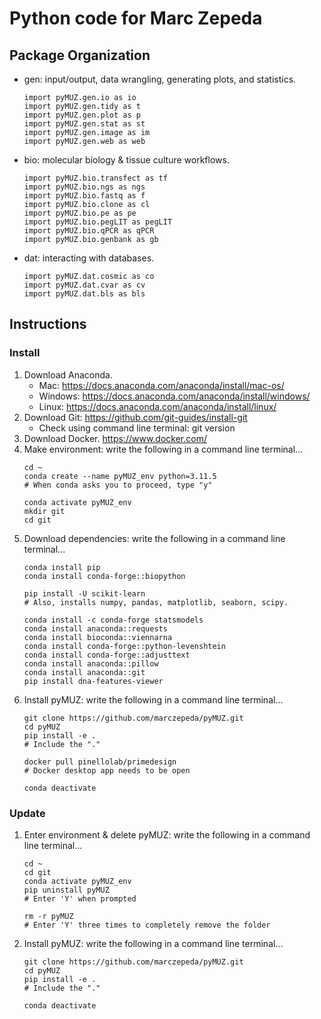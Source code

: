 # Python code for Marc Zepeda
## Package Organization
- gen: input/output, data wrangling, generating plots, and statistics.
    ```shell
    import pyMUZ.gen.io as io
    import pyMUZ.gen.tidy as t
    import pyMUZ.gen.plot as p
    import pyMUZ.gen.stat as st
    import pyMUZ.gen.image as im
    import pyMUZ.gen.web as web
    ```
- bio: molecular biology & tissue culture workflows.
    ```shell
    import pyMUZ.bio.transfect as tf
    import pyMUZ.bio.ngs as ngs
    import pyMUZ.bio.fastq as f
    import pyMUZ.bio.clone as cl
    import pyMUZ.bio.pe as pe
    import pyMUZ.bio.pegLIT as pegLIT
    import pyMUZ.bio.qPCR as qPCR
    import pyMUZ.bio.genbank as gb
    ```
- dat: interacting with databases.
    ```shell
    import pyMUZ.dat.cosmic as co
    import pyMUZ.dat.cvar as cv
    import pyMUZ.dat.bls as bls
    ```

## Instructions
### Install
1. Download Anaconda.
    - Mac: https://docs.anaconda.com/anaconda/install/mac-os/
    - Windows: https://docs.anaconda.com/anaconda/install/windows/
    - Linux: https://docs.anaconda.com/anaconda/install/linux/
2. Download Git: https://github.com/git-guides/install-git
    - Check using command line terminal: git version
3. Download Docker. https://www.docker.com/
4. Make environment: write the following in a command line terminal...
    ```shell
    cd ~
    conda create --name pyMUZ_env python=3.11.5
    # When conda asks you to proceed, type "y" 
    
    conda activate pyMUZ_env
    mkdir git
    cd git
    ```
5. Download dependencies: write the following in a command line terminal...
    ```shell
    conda install pip
    conda install conda-forge::biopython
    
    pip install -U scikit-learn
    # Also, installs numpy, pandas, matplotlib, seaborn, scipy.
    
    conda install -c conda-forge statsmodels
    conda install anaconda::requests
    conda install bioconda::viennarna
    conda install conda-forge::python-levenshtein
    conda install conda-forge::adjusttext
    conda install anaconda::pillow
    conda install anaconda::git
    pip install dna-features-viewer
    ```
6. Install pyMUZ: write the following in a command line terminal...
    ```shell
    git clone https://github.com/marczepeda/pyMUZ.git
    cd pyMUZ
    pip install -e .
    # Include the "."
    
    docker pull pinellolab/primedesign
    # Docker desktop app needs to be open
    
    conda deactivate
    ```
### Update
1. Enter environment & delete pyMUZ: write the following in a command line terminal...
    ```shell
    cd ~
    cd git
    conda activate pyMUZ_env
    pip uninstall pyMUZ
    # Enter 'Y' when prompted
    
    rm -r pyMUZ
    # Enter 'Y' three times to completely remove the folder
    ```
2. Install pyMUZ: write the following in a command line terminal...
    ```shell
    git clone https://github.com/marczepeda/pyMUZ.git
    cd pyMUZ
    pip install -e .
    # Include the "."

    conda deactivate
    ```